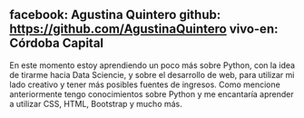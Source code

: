 facebook: Agustina Quintero
github: https://github.com/AgustinaQuintero
vivo-en: Córdoba Capital
---

En este momento estoy aprendiendo un poco más sobre Python, con la idea de tirarme hacia Data Sciencie, y sobre el desarrollo de web,
para utilizar mi lado creativo y tener más posibles fuentes de ingresos. Como mencione anteriormente tengo conocimientos sobre Python
y me encantaría aprender a utilizar CSS, HTML, Bootstrap y mucho más.
